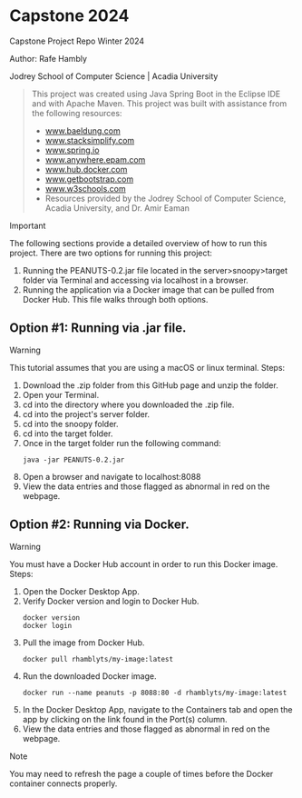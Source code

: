 # Capstone 2024
Capstone Project Repo Winter 2024

Author: Rafe Hambly

Jodrey School of Computer Science | Acadia University

> This project was created using Java Spring Boot in the Eclipse IDE and with Apache Maven.
This project was built with assistance from the following resources:
> - www.baeldung.com
> - www.stacksimplify.com
> - www.spring.io
> - www.anywhere.epam.com
> - www.hub.docker.com
> - www.getbootstrap.com
> - www.w3schools.com
> - Resources provided by the Jodrey School of Computer Science, Acadia University, and Dr. Amir Eaman

> [!IMPORTANT]
> The following sections provide a detailed overview of how to run this project.
> There are two options for running this project:
> 1. Running the PEANUTS-0.2.jar file located in the server>snoopy>target folder via Terminal and accessing via localhost in a browser.
> 2. Running the application via a Docker image that can be pulled from Docker Hub.
> This file walks through both options.

## Option #1: Running via .jar file.
> [!WARNING]
> This tutorial assumes that you are using a macOS or linux terminal.
Steps:
1. Download the .zip folder from this GitHub page and unzip the folder.
2. Open your Terminal.
3. cd into the directory where you downloaded the .zip file.
4. cd into the project's server folder.
5. cd into the snoopy folder.
6. cd into the target folder.
7. Once in the target folder run the following command:
   ```
   java -jar PEANUTS-0.2.jar
   ```
8. Open a browser and navigate to localhost:8088
9. View the data entries and those flagged as abnormal in red on the webpage.

## Option #2: Running via Docker.
> [!WARNING]
> You must have a Docker Hub account in order to run this Docker image.
Steps:
1. Open the Docker Desktop App.
2. Verify Docker version and login to Docker Hub.
   ```
   docker version
   docker login
   ```
3. Pull the image from Docker Hub.
   ```
   docker pull rhamblyts/my-image:latest
   ```
4. Run the downloaded Docker image.
   ```
   docker run --name peanuts -p 8088:80 -d rhamblyts/my-image:latest
   ```
5. In the Docker Desktop App, navigate to the Containers tab and open the app by clicking on the link found in the Port(s) column.
6. View the data entries and those flagged as abnormal in red on the webpage.
> [!NOTE]
> You may need to refresh the page a couple of times before the Docker container connects properly.
